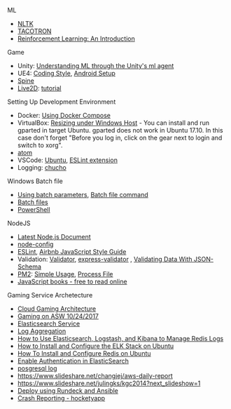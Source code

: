 ML
* [NLTK](http://www.nltk.org/)
* [TACOTRON](https://arxiv.org/pdf/1703.10135.pdf)
* [Reinforcement Learning: An Introduction](http://incompleteideas.net/sutton/book/bookdraft2017june.pdf)

Game
* Unity: [Understanding ML through the Unity's ml agent](https://docs.google.com/presentation/d/e/2PACX-1vRloM3dMgWk55xAU-0nctVsxQIE2zqt6eANo0x8fqTcrlkvzkymB5R-kOIypL3QnDid1rqF0yl4kBmV/pub?start=false&loop=false&delayms=3000)
* UE4: [Coding Style](https://docs.unrealengine.com/latest/INT/Programming/Development/CodingStandard/index.html), [Android Setup](https://docs.unrealengine.com/latest/INT/Platforms/Android/GettingStarted/1/index.html)
* [Spine](http://esotericsoftware.com/)
* [Live2D](http://www.live2d.com/ja/): [tutorial](http://sites.cybernoids.jp/cubism2_kr/)

Setting Up Development Environment
* Docker: [Using Docker Compose](http://raccoonyy.github.io/docker-usages-for-dev-environment-setup/)
* VirtualBox: [Resizing under Windows Host](http://derekmolloy.ie/resize-a-virtualbox-disk/) - You can install and run gparted in target Ubuntu. gparted does not work in Ubuntu 17.10. In this case don't forget "Before you log in, click on the gear next to login and switch to xorg".
* [atom](https://atom.io/)
* VSCode: [Ubuntu](https://code.visualstudio.com/docs/setup/linux), [ESLint extension](https://marketplace.visualstudio.com/items?itemName=dbaeumer.vscode-eslint)
* Logging: [chucho](https://github.com/mexicowilly/Chucho/wiki)

Windows Batch file
* [Using batch parameters](https://www.microsoft.com/resources/documentation/windows/xp/all/proddocs/en-us/percent.mspx?mfr=true), [Batch file command](https://academic.evergreen.edu/projects/biophysics/technotes/program/batch.htm)
* [Batch files](http://www.robvanderwoude.com/batchfiles.php)
* [PowerShell](http://www.robvanderwoude.com/powershell.php)

NodeJS
* [Latest Node.js Document](https://nodejs.org/api/)
* [node-config](https://www.npmjs.com/package/config)
* [ESLint](https://eslint.org/docs/user-guide/getting-started), [Airbnb JavaScript Style Guide](https://github.com/airbnb/javascript)
* Validation: [Validator](https://github.com/chriso/validator.js), [express-validator](https://github.com/ctavan/express-validator)
, [Validating Data With JSON-Schema](https://code.tutsplus.com/series/validating-data-with-json-schema--cms-966)
* [PM2](http://pm2.keymetrics.io/): [Simple Usage](https://cheese10yun.github.io/PM2/), [Process File](http://pm2.keymetrics.io/docs/usage/application-declaration/)
* [JavaScript books - free to read online](http://exploringjs.com/)

Gaming Service Archetecture
* [Cloud Gaming Architecture](https://s3-eu-west-1.amazonaws.com/aws-de-media/images/_Berlin_Loft_Slides/cloud_gaming_architectures.pdf)
* [Gaming on ASW 10/24/2017](https://github.com/goopymoon/goopymoon.github.io/blob/master/Docs/GamingOnAWS2017)
* [Elasticsearch Service](http://docs.aws.amazon.com/ko_kr/elasticsearch-service/latest/developerguide/aes-dg.pdf)
* [Log Aggregation](https://logz.io/blog/kafka-vs-redis/) 
* [How to Use Elasticsearch, Logstash, and Kibana to Manage Redis Logs](https://qbox.io/blog/redis-logs-elasticsearch-logstash-kibana)
* [How to Install and Configure the ELK Stack on Ubuntu](http://blog.daum.net/utpark0/14)
* [How To Install and Configure Redis on Ubuntu](https://www.digitalocean.com/community/tutorials/how-to-install-and-configure-redis-on-ubuntu-16-04)
* [Enable Authentication in ElasticSearch](http://blog.raffaeu.com/archive/2016/02/17/enable-authentication-in-elasticsearch.aspx)
* [posgresql log](https://blog.2ndquadrant.com/redislog-integrating-postgresql-with-logstash-for-devops-real-time-monitoring/)
* https://www.slideshare.net/changjej/aws-daily-report
* https://www.slideshare.net/julingks/kgc2014?next_slideshow=1
* [Deploy using Rundeck and Ansible](https://gitlab.com/alandie/Rundeck-Ansible-AWS/tree/master/Rundeck-Ansible-AWS)
* [Crash Reporting - hocketyapp](https://hockeyapp.net/)
